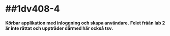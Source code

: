 ##1dv408-4
========
**Körbar applikation med inloggning och skapa användare.**
**Felet fråån lab 2 är inte rättat och uppträder därmed här också tsv.** 
